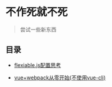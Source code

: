 # 不作死就不死
> 尝试一些新东西

## 目录

* [flexiable.js配置思考](https://github.com/JiangWeixian/articles/blob/master/%E4%B8%8D%E4%BD%9C%E6%AD%BB%E5%B0%B1%E4%B8%8D%E4%BC%9A%E6%AD%BB/NZND01%20-%20Flexible%E4%B8%80%E4%BA%9B%E5%BA%94%E7%94%A8%E4%BB%A5%E5%8F%8A%E6%80%9D%E8%80%83.md)

* [vue+webpack从零开始(不使用vue-cli)]()